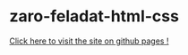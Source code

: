 # zaro-feladat-html-css

[Click here to visit the site on github pages !](https://turr-group.github.io/zaro-feladat-html-css/)
